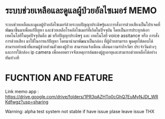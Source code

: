 # ระบบช่วยเหลือและดูแลผู้ป่วยอัลไซเมอร์ MEMO
ระบบช่วยเหลือและดูแลผู้ป่วยอัลไซเมอร์ด้วยระบบปัญญาประดิษฐ์และการสั่งการด้วยเสียงเป็นโปรเจคที่พัฒนาขึ้นมาเพื่อแก้ปัญหา และช่วยเหลือโรคอัลไซเมอร์ที่เกิดในปัจจุบัน 
โดยเป็นการประยุกต์เอาเทคโนโลยีในยุคปัจจุบันคือ ai หรือปัญญาประดิษฐ และ เทคโนโลยี voice assitance หรือ การสั่งการด้วยเสียง 
มาใช้ในการแก้ปัญหา โดยมานำมาพัฒนาเป็นกล่อง ที่ผู้ป่วยสามารถ พูดคุยโต้ตอบได้ สามารถทำหน้าที่แทนผู้ช่วยส่วนตัวของผู้ป่วย สามารถแจ้งเตือน 
เตือนความจำกิจวัตร ประจำวันต่างๆ และการใช้กล้อง ip camera  เพื่อคอยตรวจจับเหตุการล้มของผู้สูงอายุและสามารถช่วยเหลือได้อย่างทันท่วงที

# FUCNTION AND FEATURE 
Link memo app : https://drive.google.com/drive/folders/1PR3pAZHTq0cGhQ7EuMyNJDt_WRKdfwgz?usp=sharing

Warning: alpha test system not stable if have issue plase leave issue THX


